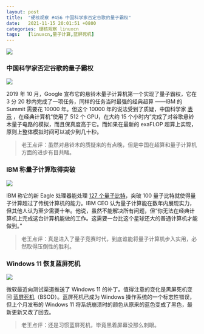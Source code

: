 ```yaml
---
layout: post
title:	"硬核观察 #456 中国科学家否定谷歌的量子霸权"
date:	2021-11-15 20:01:51 +0800 
categories:	硬核观察 linuxcn 
tags:	[linuxcn,量子计算,蓝屏死机]
---
```



![](/Asserts/Images//attachment/album/202111/15/200037gbxx003979005zm5.jpg)


### 中国科学家否定谷歌的量子霸权


![](/Asserts/Images//attachment/album/202111/15/200052z8oniqqqojqbcoeq.jpg)


2019 年 10 月，Google 宣布它的悬铃木量子计算机第一个实现了量子霸权，它在 3 分 20 秒内完成了一项任务，同样的任务当时最强的经典超算 ——IBM 的 Summit 需要花 10000 年。但这个 10000 年的说法受到了质疑，中国科学家 [表示](https://www.scmp.com/news/china/science/article/3155902/chinese-teams-classical-computing-tackles-impossible-challenge) ，在经典计算机“使用了 512 个 GPU，在大约 15 个小时内”完成了对谷歌悬铃木量子电路的模拟，而且保真度高于它。而如果在最新的 exaFLOP 超算上实现，原则上整体模拟时间可以减少到几十秒。



> 
> 老王点评：虽然对悬铃木的质疑来的有点晚，但是中国在超算和量子计算机方面的进步有目共睹。
> 
> 
> 


### IBM 称量子计算取得突破


![](/Asserts/Images//attachment/album/202111/15/200115tqmurmipnaryu1pm.jpg)


IBM 称它的新 Eagle 处理器能处理 [127 个量子比特](https://www.axios.com/ibm-quantum-computing-axios-hbo-bd9d50b7-3c11-4586-bdb1-8bbc9928ad1b.html)，突破 100 量子比特就使得量子计算超过了传统计算机的能力。IBM CEO 认为量子计算能在数年内展现实力，但其他人认为至少需要十年。他说，虽然不能解决所有问题，但“你无法在经典计算机上完成这台计算机能做的工作。这需要一台比这个星球还大的普通计算机才能做到。”



> 
> 老王点评：真是进入了量子竞赛时代，到底谁能将量子计算机步入实用，必然取得压倒性的胜利。
> 
> 
> 


### Windows 11 恢复蓝屏死机


![](/Asserts/Images//attachment/album/202111/15/200125sboizkckh0ikw44i.jpg)


微软最近向测试渠道推送了 Windows 11 的补丁。值得注意的变化是黑屏死机变回 [蓝屏死机](https://arstechnica.com/gadgets/2021/11/next-windows-11-update-makes-the-blue-screen-of-death-blue-again/)（BSOD）。蓝屏死机已成为 Windows 操作系统的一个标志性错误，但上个月发布的 Windows 11 将系统崩溃时的颜色从原来的蓝色变成了黑色，最新更新又改了回去。



> 
> 老王点评：还是习惯蓝屏死机，毕竟黑着屏幕没那么刺眼。
> 
> 
>
